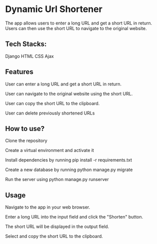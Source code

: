 
# Dynamic Url Shortener

The app allows users to enter a long URL and get a short URL in return. Users can then use the short URL to navigate to the original website.





## Tech Stacks:
Django
HTML CSS
Ajax

## Features
User can enter a long URL and get a short URL in return.

User can navigate to the original website using the short URL.

User can copy the short URL to the clipboard.

User can delete previously shortened URLs
## How to use?
Clone the repository

Create a virtual environment and activate it

Install dependencies by running pip install -r requirements.txt

Create a new database by running python manage.py migrate

Run the server using python manage.py runserver
## Usage
Navigate to the app in your web browser.

Enter a long URL into the input field and click the "Shorten" button.

The short URL will be displayed in the output field.

Select and copy the short URL to the clipboard.